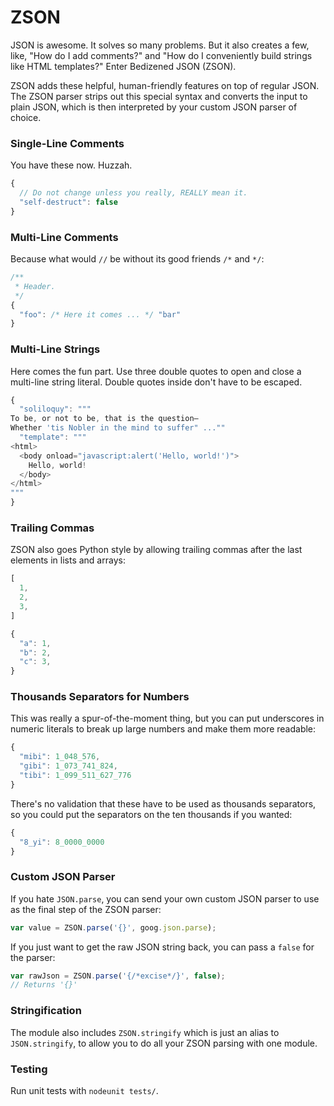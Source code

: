 ZSON
====

JSON is awesome. It solves so many problems. But it also creates a few, like,
"How do I add comments?" and "How do I conveniently build strings like HTML
templates?" Enter Bedizened JSON (ZSON).

ZSON adds these helpful, human-friendly features on top of regular JSON.
The ZSON parser strips out this special syntax and converts the input to
plain JSON, which is then interpreted by your custom JSON parser of choice.

### Single-Line Comments

You have these now. Huzzah.

```javascript
{
  // Do not change unless you really, REALLY mean it.
  "self-destruct": false
}
```

### Multi-Line Comments

Because what would `//` be without its good friends `/*` and `*/`:

```javascript
/**
 * Header.
 */
{
  "foo": /* Here it comes ... */ "bar"
}
```

### Multi-Line Strings

Here comes the fun part. Use three double quotes to open and close a multi-line
string literal. Double quotes inside don't have to be escaped.

```javascript
{
  "soliloquy": """
To be, or not to be, that is the question—
Whether 'tis Nobler in the mind to suffer" ...""
  "template": """
<html>
  <body onload="javascript:alert('Hello, world!')">
    Hello, world!
  </body>
</html>
"""
}
```

### Trailing Commas

ZSON also goes Python style by allowing trailing commas after the last elements in lists and arrays:

```javascript
[
  1,
  2,
  3,
]
```

```javascript
{
  "a": 1,
  "b": 2,
  "c": 3,
}
```

### Thousands Separators for Numbers

This was really a spur-of-the-moment thing, but you can put underscores in
numeric literals to break up large numbers and make them more readable:

```javascript
{
  "mibi": 1_048_576,
  "gibi": 1_073_741_824,
  "tibi": 1_099_511_627_776
}
```

There's no validation that these have to be used as thousands separators, so
you could put the separators on the ten thousands if you wanted:

```javascript
{
  "8_yi": 8_0000_0000
}
```

### Custom JSON Parser

If you hate `JSON.parse`, you can send your own custom JSON parser to use as
the final step of the ZSON parser:

```javascript
var value = ZSON.parse('{}', goog.json.parse);
```

If you just want to get the raw JSON string back, you can pass a `false`
for the parser:

```javascript
var rawJson = ZSON.parse('{/*excise*/}', false);
// Returns '{}'
```

### Stringification

The module also includes `ZSON.stringify` which is just an alias to
`JSON.stringify`, to allow you to do all your ZSON parsing with one module.

### Testing

Run unit tests with `nodeunit tests/`.
